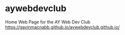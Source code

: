 # aywebdevclub
 Home Web Page for the AY Web Dev Club
https://gavinmacnabb.github.io/aywebdevclub.github.io/

